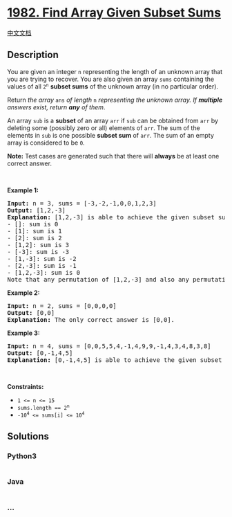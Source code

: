 # [1982. Find Array Given Subset Sums](https://leetcode.com/problems/find-array-given-subset-sums)

[中文文档](/solution/1900-1999/1982.Find%20Array%20Given%20Subset%20Sums/README.md)

## Description

<p>You are given an integer <code>n</code> representing the length of an unknown array that you are trying to recover. You are also given an array <code>sums</code> containing the values of all <code>2<sup>n</sup></code> <strong>subset sums</strong> of the unknown array (in no particular order).</p>

<p>Return <em>the array </em><code>ans</code><em> of length </em><code>n</code><em> representing the unknown array. If <strong>multiple</strong> answers exist, return <strong>any</strong> of them</em>.</p>

<p>An array <code>sub</code> is a <strong>subset</strong> of an array <code>arr</code> if <code>sub</code> can be obtained from <code>arr</code> by deleting some (possibly zero or all) elements of <code>arr</code>. The sum of the elements in <code>sub</code> is one possible <strong>subset sum</strong> of <code>arr</code>. The sum of an empty array is considered to be <code>0</code>.</p>

<p><strong>Note:</strong> Test cases are generated such that there will <strong>always</strong> be at least one correct answer.</p>

<p>&nbsp;</p>
<p><strong>Example 1:</strong></p>

<pre>
<strong>Input:</strong> n = 3, sums = [-3,-2,-1,0,0,1,2,3]
<strong>Output:</strong> [1,2,-3]
<strong>Explanation: </strong>[1,2,-3] is able to achieve the given subset sums:
- []: sum is 0
- [1]: sum is 1
- [2]: sum is 2
- [1,2]: sum is 3
- [-3]: sum is -3
- [1,-3]: sum is -2
- [2,-3]: sum is -1
- [1,2,-3]: sum is 0
Note that any permutation of [1,2,-3] and also any permutation of [-1,-2,3] will also be accepted.
</pre>

<p><strong>Example 2:</strong></p>

<pre>
<strong>Input:</strong> n = 2, sums = [0,0,0,0]
<strong>Output:</strong> [0,0]
<strong>Explanation:</strong> The only correct answer is [0,0].
</pre>

<p><strong>Example 3:</strong></p>

<pre>
<strong>Input:</strong> n = 4, sums = [0,0,5,5,4,-1,4,9,9,-1,4,3,4,8,3,8]
<strong>Output:</strong> [0,-1,4,5]
<strong>Explanation:</strong> [0,-1,4,5] is able to achieve the given subset sums.
</pre>

<p>&nbsp;</p>
<p><strong>Constraints:</strong></p>

<ul>
	<li><code>1 &lt;= n &lt;= 15</code></li>
	<li><code>sums.length == 2<sup>n</sup></code></li>
	<li><code>-10<sup>4</sup> &lt;= sums[i] &lt;= 10<sup>4</sup></code></li>
</ul>

## Solutions

<!-- tabs:start -->

### **Python3**

```python

```

### **Java**

```java

```

### **...**

```

```

<!-- tabs:end -->
